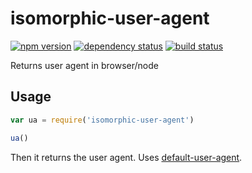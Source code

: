# isomorphic-user-agent
[![npm version](https://img.shields.io/npm/v/isomorphic-user-agent.svg?style=flat-square)](https://www.npmjs.com/package/isomorphic-user-agent)
[![dependency status](https://img.shields.io/david/team-magneto/isomorphic-user-agent.svg?style=flat-square)](https://david-dm.org/team-magneto/isomorphic-user-agent)
[![build status](https://img.shields.io/travis/team-magneto/isomorphic-user-agent.svg?style=flat-square)](https://travis-ci.org/team-magneto/isomorphic-user-agent)

Returns user agent in browser/node

## Usage

```js
var ua = require('isomorphic-user-agent')

ua()
```

Then it returns the user agent. Uses [default-user-agent](https://github.com/node-modules/default-user-agent).

